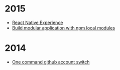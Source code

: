 # 2015

* [React Native Experience](./2015-10-01-experimenting-with-react-native.md)
* [Build modular application with npm local modules](./2015-05-02-npm-local-modules.md)

# 2014

* [One command github account switch](./2014-03-11-one-command-github-account-switch.md)

